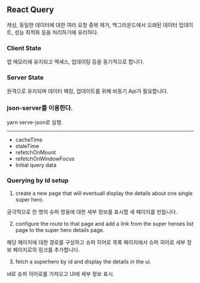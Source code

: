 ## React Query

캐싱, 동일한 데이터에 대한 여러 요청 중복 제거, 백그라운드에서 오래된 데이터 업데이트, 성능 최적화 등을 처리하기에 유리하다.

### Client State

앱 메모리에 유지되고 액세스, 업데이팅 등을 동기적으로 합니다.

### Server State

원격으로 유지되며 데이터 패칭, 업데이트를 위해 비동기 Api가 필요합니다.

### json-server를 이용한다.

yarn serve-json로 실행.

---

- cacheTime
- staleTime
- refetchOnMount
- refetchOnWindowFocus
- Initial query data

### Querying by Id setup

1. create a new page that will eventuall display the details about one single super hero.

궁극적으로 한 명의 슈퍼 영웅에 대한 세부 정보를 표시할 새 페이지를 만듭니다.

2. configure the route to that page and add a link from the super heroes list page to the super hero details page.

해당 페이지에 대한 경로를 구성하고 슈퍼 히어로 목록 페이지에서 슈퍼 히어로 세부 정보 페이지로의 링크를 추가합니다.

3. fetch a superhero by id and display the details in the ui.

id로 슈퍼 히어로를 가져오고 UI에 세부 정보 표시.
